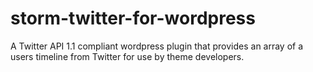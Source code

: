 storm-twitter-for-wordpress
===========================

A Twitter API 1.1 compliant wordpress plugin that provides an array of a users timeline from Twitter for use by theme developers.